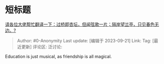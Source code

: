 # 短标题
[请各位大佬帮忙翻译一下：过桥即杏坛，但闻弦歌一片；隔岸望兰亭，只见春色无边。?](https://www.zhihu.com/question/622889709/answer/3220666550)

> Author: #0-Anonymity
> Last update: [编辑于 2023-09-21]
> Link:
> Tag: [最近更新]
> 评论区:
> 泛讨论:

Education is just musical, as friendship is all magical.